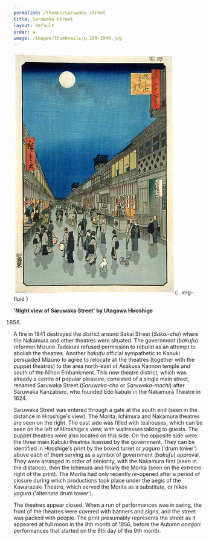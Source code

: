 ```yaml
---
permalink: /themes/saruwaka-street
title: Saruwaka Street
layout: default
order: a
image: /images/thumbnails/p.188-1946.jpg
---
```

![Night view of Saruwaka Street by Utagawa Hiroshige](/images/prints/p.188-1946.jpg){: .img-fluid }  

**'Night view of Saruwaka Street' by Utagawa Hiroshige**

1856.


A fire in 1841 destroyed the district around Sakai Street (_Sakai-cho_) where the Nakamura and other theatres were situated. The government (_bakufu_) reformer Mizuno Tadakuni refused permission to rebuild as an attempt to abolish the theatres. Another _bakufu_ official sympathetic to Kabuki persuaded Mizuno to agree to relocate all the theatres (together with the puppet theatres) to the area north-east of Asakusa Kannon temple and south of the Nihon Embankment. This new theatre district, which was already a centre of popular pleasure, consisted of a single main street, renamed Saruwaka Street (_Saruwaka-cho_ or _Saruwaka-machi_) after Saruwaka Kanzaburo, who founded Edo kabuki in the Nakamura Theatre in 1624.

Saruwaka Street was entered through a gate at the south end (seen in the distance in Hiroshige's view). The Morita, Ichimura and Nakamura theatres are seen on the right.
 The east side was filled with teahouses, which can be seen on the left of Hiroshige's view, with waitresses talking to guests. The puppet theatres were also located on this side. On the opposite side were the three main Kabuki theatres licensed by the government. They can be identified in Hiroshige's print by the boxed turret or _yagura_ ('drum tower') above each of them serving as a symbol of government (_bakufu_) approval. They were arranged in order of seniority, with the Nakamura first (seen in the distance), then the Ichimura and finally the Morita (seen on the extreme right of the print). The Morita had only recently re-opened after a period of closure during which productions took place under the aegis of the Kawarazaki Theatre, which served the Morita as a substitute, or _hikae yagura_ ('alternate drum tower').

The theatres appear closed. When a run of performances was in swing, the front of the theatres were covered with banners and signs, and the street was packed with people. The print presumably represents the street as it appeared at full moon in the 8th month of 1856, before the Autumn _onagori_ performances that started on the 9th day of the 9th month.
